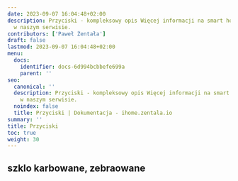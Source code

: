 ```yaml
---
date: 2023-09-07 16:04:48+02:00
description: Przyciski - kompleksowy opis Więcej informacji na smart home znajdziesz
  w naszym serwisie.
contributors: ['Paweł Żentała']
draft: false
lastmod: 2023-09-07 16:04:48+02:00
menu:
  docs:
    identifier: docs-6d994bcbbefe699a
    parent: ''
seo:
  canonical: ''
  description: Przyciski - kompleksowy opis Więcej informacji na smart home znajdziesz
    w naszym serwisie.
  noindex: false
  title: Przyciski | Dokumentacja - ihome.zentala.io
summary: ''
title: Przyciski
toc: true
weight: 30
---
```



## szklo karbowane, zebraowane
